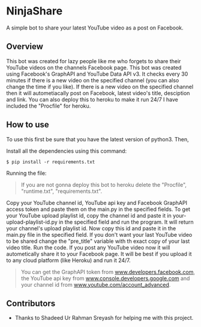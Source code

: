 # NinjaShare

A simple bot to share your latest YouTube video as a post on Facebook.


## Overview
This bot was created for lazy people like me who forgets to share their YouTube videos on the channels Facebook page. This bot was created using Facebook's GraphAPI and YouTube Data API v3. It checks every 30 minutes if there is a new video on the specified channel (you can also change the time if you like). If there is a new video on the specified channel then it will autometiacally post on Facebook, latest video's title, desciption and link. You can also deploy this to heroku to make it run 24/7 I have included the "Procfile" for heroku.

## How to use
To use this first be sure that you have the latest version of python3. Then,

Install all the dependencies using this command:
```
$ pip install -r requirements.txt
```

Running the file:
>If you are not gonna deploy this bot to heroku delete the "Procfile", "runtime.txt", "requirements.txt".

Copy your YouTube channel id, YouTube api key and Facebook GraphAPI access token and paste them on the main.py in the specified fields. To get your YouTube upload playlist id, copy the channel id  and paste it in your-upload-playlist-id.py in the specified field and run the program. It will return your channel's upload playlist id. Now copy this id and paste it in the main.py file in the specified field. If you don't want your last YouTube video to be shared change the "pre_title" variable with th exact copy of your last video title. Run the code. If you post any YouTube video now it will autometically share it to your Facebook page.
It will be best if you upload it to any cloud platform (like Heroku) and run it 24/7.

>You can get the GraphAPI token from www.developers.facebook.com, the YouTube api key from www.console.developers.google.com and your channel id from www.youtube.com/account_advanced.


## Contributors
- Thanks to Shadeed Ur Rahman Sreyash for helping me with this project.
